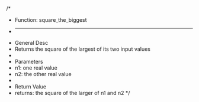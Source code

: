 /*
 * Function: square_the_biggest
 * ----------------------------
 *   General Desc
 *   Returns the square of the largest of its two input values
 *
 *   Parameters
 *   n1: one real value 
 *   n2: the other real value
 *
 *   Return Value
 *   returns: the square of the larger of n1 and n2 
 */